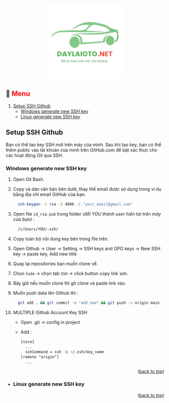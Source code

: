<a name="readme-top"></a>
<!-- PROJECT LOGO -->
<div align="center">
  <a href="https://daylaioto.net">
    <img src="images/1024_t.png" alt="Logo" width="240" height="240">
  </a>
<!-- 
  <h3 align="center"><span style="color:green">DAYLAIOTO</span><span style="color:red">.NET</span>
</h3>
----------------------------------------------------------------
function Alias(text) {
  return text.toLowerCase().replace(/ /g, "-");
}
result = Alias('aaaa');
----------------------------------------------------------------
 -->

</div>
<!-- TABLE OF CONTENTS -->

 ## :bookmark_tabs: <span style="color:red">Menu</span>
  <ol>
    <li>
      <a href="#setup-ssh-github">Setup SSH Github</a>
      <ul>
        <li><a href="#windows-generate-new-ssh-key">Windows generate new SSH key</a></li>
        <li><a href="#linux-generate-new-ssh-key">Linux generate new SSH key</a></li>
      </ul>  
  </ol>


<!-- Settup SSH -->

## Setup SSH Github

Bạn có thể tạo key SSH mới trên máy của mình. Sau khi tạo key, bạn có thể thêm public vào tài khoản của mình trên GitHub.com để bật xác thực cho các hoạt động Git qua SSH.

### Windows generate new SSH key
1. Open Git Bash.
2. Copy và dán văn bản bên dưới, thay thế email được sử dụng trong ví dụ bằng địa chỉ email GitHub của bạn.

    ```sh
      ssh-keygen -t rsa -b 4096 -C "your_email@gmail.com"
    ```
3. Open file `id_rsa.pub` trong folder _(đổi YOU thành user hiện tại trên máy của bạn)_ :
    ```sh 
      /c/Users/YOU/.ssh/
    ```
4. Copy toàn bộ nội dung key bên trong file trên.
5. Open Github -> User -> Setting -> SSH keys and GPG keys -> New SSH key -> paste key, Add new title
6. Quay lại repositories bạn muốn clone về.
7. Chọn `Code` -> chọn tab `SSH` -> click button copy link ssh.
8. Bây giờ nếu muốn clone thì git clone và paste link vào.
9. Muốn push data lên Github thì : 
    ```sh 
      git add . && git commit -m "add new" && git push -u origin main
    ```
10. MULTIPLE Github Account Key SSH
      - Open .git -> config in project
      - Add :
  
        ```
        [core]
          ...
          sshCommand = ssh -i ~/.ssh/key_name
        [remote "origin"]
          ...
        ```



<p align="right">(<a href="#readme-top">back to top</a>)</p>


* ### Linux generate new SSH key

<p align="right">(<a href="#readme-top">back to top</a>)</p>
